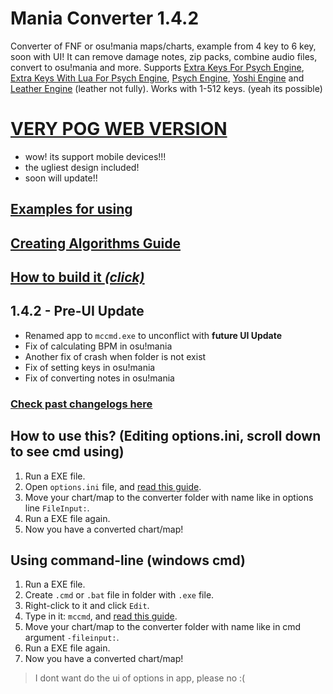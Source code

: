 # Mania Converter 1.4.2
Converter of FNF or osu!mania maps/charts, example from 4 key to 6 key, soon with UI! It can remove damage notes, zip packs, combine audio files, convert to osu!mania and more. Supports [Extra Keys For Psych Engine](https://gamebanana.com/mods/333373), [Extra Keys With Lua For Psych Engine](https://gamebanana.com/mods/352021), [Psych Engine](https://gamebanana.com/mods/309789), [Yoshi Engine](https://gamebanana.com/mods/352532) and [Leather Engine](https://gamebanana.com/mods/334945) (leather not fully). Works with 1-512 keys. (yeah its possible)

# [VERY POG WEB VERSION](https://theleername.github.io/mania-converter/)
- wow! its support mobile devices!!!
- the ugliest design included!
- soon will update!!

## [Examples for using](https://github.com/TheLeerName/mania-converter/blob/main/docs/examples.md)

## [Creating Algorithms Guide](https://github.com/TheLeerName/mania-converter/blob/main/docs/algorithms.md)

## [How to build it *(click)*](https://github.com/TheLeerName/mania-converter/blob/main/docs/building.md)

## 1.4.2 - Pre-UI Update
- Renamed app to `mccmd.exe` to unconflict with **future UI Update**
- Fix of calculating BPM in osu!mania
- Another fix of crash when folder is not exist
- Fix of setting keys in osu!mania
- Fix of converting notes in osu!mania
### [Check past changelogs here](https://github.com/TheLeerName/mania-converter/blob/main/docs/changelogs.md)

## How to use this? (Editing options.ini, scroll down to see cmd using)
1. Run a EXE file.
2. Open `options.ini` file, and [read this guide](https://github.com/TheLeerName/mania-converter/blob/main/docs/guideoptions.md).
3. Move your chart/map to the converter folder with name like in options line `FileInput:`.
4. Run a EXE file again.
5. Now you have a converted chart/map!

## Using command-line (windows cmd)
1. Run a EXE file.
2. Create `.cmd` or `.bat` file in folder with `.exe` file.
3. Right-click to it and click `Edit`.
4. Type in it: `mccmd`, and [read this guide](https://github.com/TheLeerName/mania-converter/blob/main/docs/guideoptions.md).
5. Move your chart/map to the converter folder with name like in cmd argument `-fileinput:`.
6. Run a EXE file again.
7. Now you have a converted chart/map!

> I dont want do the ui of options in app, please no :(
